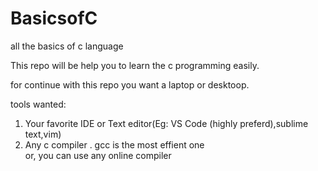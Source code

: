# BasicsofC
all the basics of c language

This repo will be help you to learn the c programming easily.

for continue with this repo you want a laptop or desktoop.

tools wanted:
  1. Your favorite IDE or Text editor(Eg: VS Code (highly preferd),sublime text,vim)
  2. Any c compiler . gcc is the most effient one  
  or,
  you can use any online compiler
  
